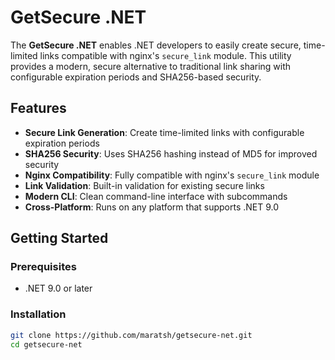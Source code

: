 # GetSecure .NET

The **GetSecure .NET** enables .NET developers to easily create secure, time-limited links compatible with nginx's `secure_link` module. This utility provides a modern, secure alternative to traditional link sharing with configurable expiration periods and SHA256-based security.

## Features

- **Secure Link Generation**: Create time-limited links with configurable expiration periods
- **SHA256 Security**: Uses SHA256 hashing instead of MD5 for improved security
- **Nginx Compatibility**: Fully compatible with nginx's `secure_link` module
- **Link Validation**: Built-in validation for existing secure links
- **Modern CLI**: Clean command-line interface with subcommands
- **Cross-Platform**: Runs on any platform that supports .NET 9.0

## Getting Started

### Prerequisites

- .NET 9.0 or later

### Installation


```bash
git clone https://github.com/maratsh/getsecure-net.git
cd getsecure-net


